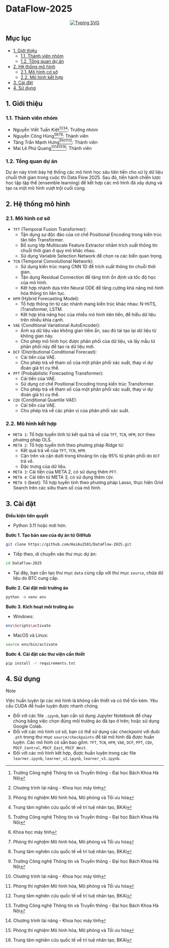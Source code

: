 # DataFlow-2025

<div align="center">

[![Typing SVG](https://readme-typing-svg.demolab.com?font=Fira+Code&weight=500&size=25&duration=1000&pause=1000&color=21B0FF&background=FFFA8359&center=true&vCenter=true&multiline=true&repeat=false&width=435&height=85&lines=PYCONOMICS;DataFlow+2025)](https://git.io/typing-svg)

</div>

## Mục lục

- [1. Giới thiệu](#1-giới-thiệu)
  - [1.1. Thành viên nhóm](#11-thành-viên-nhóm)
  - [1.2. Tổng quan dự án](#12-tổng-quan-dự-án)
- [2. Hệ thống mô hình](#2-hệ-thống-mô-hình)
  - [2.1. Mô hình cơ sở](#21-mô-hình-cơ-sở)
  - [2.2. Mô hình kết hợp](#22-mô-hình-kết-hợp)
- [3. Cài đặt](#3-cài-đặt)
- [4. Sử dụng](#4-sử-dụng)

## 1. Giới thiệu

### 1.1. Thành viên nhóm

- Nguyễn Viết Tuấn Kiệt[^1][^2][^4][^5]: Trưởng nhóm
- Nguyễn Công Hùng[^1][^3][^4][^5]: Thành viên
- Tăng Trần Mạnh Hưng[^1][^2][^4][^5]: Thành viên
- Mai Lê Phú Quang[^1][^2][^4][^5]: Thành viên

[^1]: Trường Công nghệ Thông tin và Truyền thông - Đại học Bách Khoa Hà Nội
[^2]: Chương trình tài năng - Khoa học máy tính
[^3]: Khoa học máy tính
[^4]: Phòng thí nghiệm Mô hình hóa, Mô phỏng và Tối ưu hóa
[^5]: Trung tâm nghiên cứu quốc tế về trí tuệ nhân tạo, BKAI

### 1.2. Tổng quan dự án

Dự án này trình bày hệ thống các mô hình học sâu tiên tiến cho xử lý dữ liệu chuỗi thời gian trong cuộc thi Data Flow 2025. Sau đó, tiến hành chiến lược học tập tập thể (ensemble learning) để kết hợp các mô hình đã xây dựng và tạo ra một mô hình vượt trội cuối cùng.

## 2. Hệ thống mô hình

### 2.1. Mô hình cơ sở

- `TFT` (Temporal Fusion Transformer):
  - Tận dụng sự độc đáo của cơ chế Positional Encoding trong kiến trúc tân tiến Transformer.
  - Bổ sung lớp Multiscale Feature Extractor nhằm trích xuất thông tin chuỗi thời gian ở quy mô khác nhau.
  - Sử dụng Variable Selection Network để chọn ra các biến quan trọng.
- `TCN` (Temporal Convolutional Network):
  - Sử dụng kiến trúc mạng CNN 1D để trích xuất thông tin chuỗi thời gian.
  - Tận dụng Residual Connection để tăng tính ổn định và tốc độ học của mô hình.
  - Kết hợp nhánh dựa trên Neural ODE để tăng cường khả năng mô hình hóa thông tin liên tục.
- `HFM` (Hybrid Forecasting Model):
  - Tổ hợp thông tin từ các nhánh mang kiến trúc khác nhau: N-HiTS, iTransformer, LSTM.
  - Kết hợp khả năng học của nhiều mô hình tiên tiến, để hiểu dữ liệu trên nhiều khía cạnh.
- `VAE` (Conditional Variational AutoEncoder):
  - Ánh xạ dữ liệu vào không gian tiềm ẩn, sau đó tái tạo lại dữ liệu từ không gian này.
  - Cho phép mô hình học được phân phối của dữ liệu, và lấy mẫu từ phân phối này để tạo ra dữ liệu mới.
- `DCF` (Distributional Conditional Forecast):
  - Cải tiến của VAE.
  - Cho phép trả về tham số của một phân phối xác suất, thay vì dự đoán giá trị cụ thể.
- `PFT` (Probabilistic Forecasting Transformer):
  - Cải tiến của VAE.
  - Sử dụng cơ chế Positional Encoding trong kiến trúc Transformer.
  - Cho phép trả về tham số của một phân phối xác suất, thay vì dự đoán giá trị cụ thể.
- `CQV` (Conditional Quantile VAE):
  - Cải tiến của VAE.
  - Cho phép trả về các phân vị của phân phối xác suất.

### 2.2. Mô hình kết hợp

- `META 1`: Tổ hợp tuyến tính từ kết quả trả về của `TFT`, `TCN`, `HFM`, `DCF` theo phương pháp OLS.
- `META 2`: Tổ hợp tuyến tính theo phương pháp Ridge từ:
  - Kết quả trả về của `TFT`, `TCN`, `HFM`.
  - Cận trên và cận dưới trong khoảng tin cậy 95% từ phân phối do `DCF` trả về.
  - Đặc trưng của dữ liệu.
- `META 3`: Cải tiến của META 2, có sử dụng thêm `PFT`.
- `META 4`: Cải tiến từ META 3, có sử dụng thêm `CQV`.
- `META 5` (best): Tổ hợp tuyến tính theo phương pháp Lasso, thực hiện Grid Search trên các siêu tham số của mô hình.

## 3. Cài đặt

**Điều kiện tiên quyết**

- Python 3.11 hoặc mới hơn.

**Bước 1. Tạo bản sao của dự án từ GitHub**

```bash
git clone https://github.com/HaiAu2501/DataFlow-2025.git
```

- Tiếp theo, di chuyển vào thư mục dự án:

```bash
cd DataFlow-2025
```

- Tại đây, bạn cần tạo thư mục `data` cùng cấp với thư mục `source`, chứa dữ liệu do BTC cung cấp.

**Bước 2. Cài đặt môi trường ảo**

```bash
python -m venv env
```

**Bước 3. Kích hoạt môi trường ảo**

- Windows:

```bash
env\Scripts\activate
```

- MacOS và Linux:

```bash
source env/bin/activate
```

**Bước 4. Cài đặt các thư viện cần thiết**

```bash
pip install -r requirements.txt
```

## 4. Sử dụng

> [!NOTE]  
> Việc huấn luyện lại các mô hình là không cần thiết và có thể tốn kém. Yêu cầu CUDA để huấn luyện được nhanh chóng.

- Đối với các file `.ipynb`, bạn cần sử dụng Jupyter Notebook để chạy chúng bằng việc chọn đúng môi trường ảo đã tạo ở trên; hoặc sử dụng Google Colab.
- Đối với các mô hình cơ sở, bạn có thể sử dụng các checkpoint với đuôi `.pth` trong thư mục `source/checkpoints` để tải mô hình đã được huấn luyện. Các mô hình có sẵn bao gồm: `TFT`, `TCN`, `HFM`, `VAE`, `DCF`, `PFT`, `CQV`, `PDCF_Central`, `PDCF_East`, `PDCF_West`.
- Đối với các mô hình kết hợp, được huấn luyện trong các file `learner.ipynb`, `learner_v2.ipynb`, `learner_v3.ipynb`.
